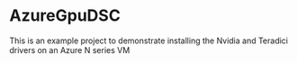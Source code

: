 # AzureGpuDSC
This is an example project to demonstrate installing the Nvidia and Teradici drivers on an Azure N series VM
